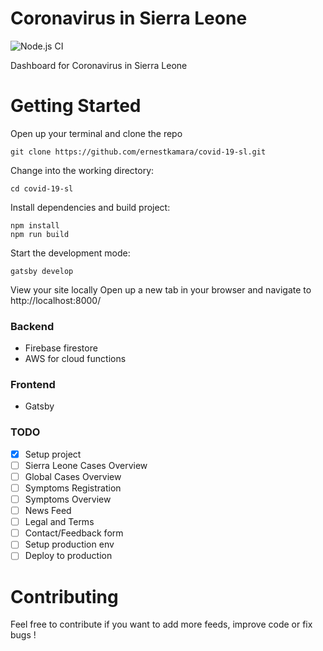 
# Coronavirus in Sierra Leone
![Node.js CI](https://github.com/ernestkamara/covid-19-sl/workflows/Node.js%20CI/badge.svg)

Dashboard for Coronavirus in Sierra Leone

# Getting Started
Open up your terminal and clone the repo 

```
git clone https://github.com/ernestkamara/covid-19-sl.git
```

Change into the working directory:

```
cd covid-19-sl
```

Install dependencies and build project:
```
npm install
npm run build
```

Start the development mode:
```
gatsby develop

```

View your site locally
Open up a new tab in your browser and navigate to http://localhost:8000/



### Backend
- Firebase firestore
- AWS for cloud functions

### Frontend
- Gatsby


### TODO
- [x] Setup project
- [ ] Sierra Leone Cases Overview
- [ ] Global Cases Overview
- [ ] Symptoms Registration
- [ ] Symptoms Overview
- [ ] News Feed
- [ ] Legal and Terms
- [ ] Contact/Feedback form
- [ ] Setup production env
- [ ] Deploy to production

# Contributing
Feel free to contribute if you want to add more feeds, improve code or fix bugs !


